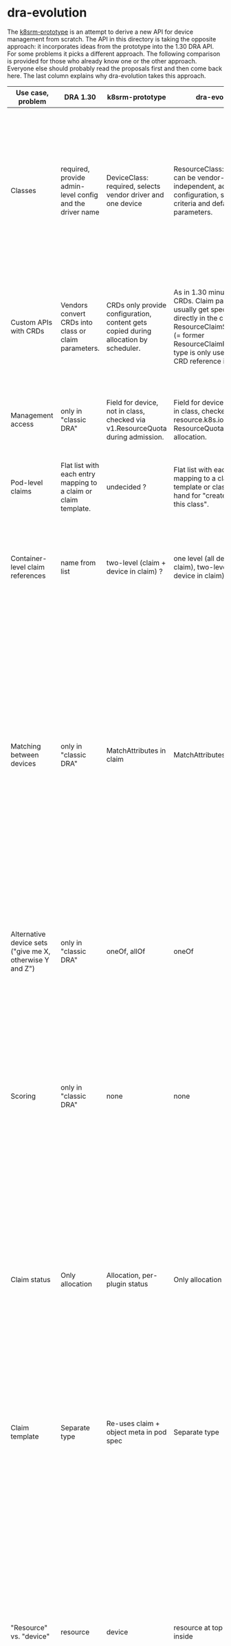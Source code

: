 # dra-evolution

The [k8srm-prototype](../k8srm-prototype/README.md) is an attempt to derive a
new API for device management from scratch. The API in this directory is taking
the opposite approach: it incorporates ideas from the prototype into the 1.30
DRA API. For some problems it picks a different approach. The following
comparison is provided for those who already know one or the other
approach. Everyone else should probably read the proposals first and then come
back here. The last column explains why dra-evolution takes this approach.

| Use case, problem | DRA 1.30 | k8srm-prototype | dra-evolution | rationale |
| --- | --- | --- | --- | --- |
Classes | required, provide admin-level config and the driver name | DeviceClass: required, selects vendor driver and one device | ResourceClass: optional, can be vendor-independent, adds configuration, selection criteria and default parameters. | This avoids a two-level selection mechanism for devices (first the class, then the instance). Making a class potentially as descriptive as a claim enables additional use cases, like a pre-defined set of different devices from different vendors.
Custom APIs with CRDs | Vendors convert CRDs into class or claim parameters. | CRDs only provide configuration, content gets copied during allocation by scheduler. | As in 1.30 minus class CRDs. Claim parameters usually get specified directly in the claim. The ResourceClaimSpecification (= former ResourceClaimParameters) type is only used when a CRD reference is involved. | It is unclear whether any approach that depends on core Kubernetes reading vendor CRDs will pass reviews. Once this is clarified, this aspect can be revisited.
Management access | only in "classic DRA" | Field for device, not in class, checked via v1.ResourceQuota during admission. | Field for device, can be set in class, checked via resource.k8s.io ResourceQuota during allocation. | Checking at admission time is too limited. Eventually we will need a quota system that is based on device attributes.
Pod-level claims | Flat list with each entry mapping to a claim or claim template. | undecided ? | Flat list with each entry mapping to a claim, claim template or class as short-hand for "create claim for this class". | Adding the short-hand simplifies usage in simple cases.
Container-level claim references | name from list | two-level (claim + device in claim) ? | one level (all devices in a claim), two-level (specific device in claim) | The two-level case is needed when using a single claim to do matching between different devices and then wanting a container to use only one of the devices.
Matching between devices | only in "classic DRA" | MatchAttributes in claim | MatchAttributes in claim | This solves a sub-set of the matching problem. A more general solution would be a CEL expression, but that needs more thought and would be harder to use, so providing a "simple" solution seems worthwhile. Matching across claims is not supported by either proposal. This can only be done by putting fields whose semantic might still need to evolve into a v1 API. After GA?
Alternative device sets ("give me X, otherwise Y and Z") | only in "classic DRA" | oneOf, allOf | oneOf | "oneOf" seems to be a common requirement that might warrant special treatment to provide a simple API. "allOf" can be handled by replicating requests at the claim level.
Scoring | only in "classic DRA" | none | none | Like matching, this needs to be defined for a claim, with all devices of a potential solution as input. This is a tough problem that already occurs for a single device (pick "smallest" GPU or "biggest"?) and can easily lead to combinatorial explosion.
Claim status | Only allocation | Allocation, per-plugin status | Only allocation | Kubelet writing data provided by plugins leads to the [version skew problem](https://github.com/kubernetes/kubernetes/issues/123699). This becomes even worse when that data is likely to change when new status fields get added. This needs more thought before we put anything into the API that depends on sorting out this implementation challenge.
Claim template | Separate type | Re-uses claim + object meta in pod spec | Separate type | Defining claims that will never be used as claims "feels" weird. They also show up in `kubectl get resourceclaims -A` as "unallocated", which could be confusing.
"Resource" vs. "device" | resource | device | resource at top level, device inside | Only some of the semantic defined in the prototype is specific to devices. Other parts (like creating claims from templates, deallocation) are generic. If we ever need to add support for some other kind of resource, we would have to duplicate the entire outer API and copy-and-paste the generic code (Go generics don't support accessing "common" fields unless we define interfaces for everything, also typed client-go, etc.).
Resource model | one, potentially others | only one | one, potentially others, but with simpler YAML structure | The API should be as simple and natural as possible, but we need to keep the ability to add future extensions.
Driver handling allocation | in "classic DRA" | none | in "classic DRA" | We are not going to handle all the advanced scheduling use cases that people have solved with custom DRA control plane controllers, not now and perhaps never. It's too early to drop "classic DRA".
Vendor configuration for multiple devices | vendor parameters in claim and class | none ? | vendor parameters in claim and class | Storing configuration that isn't specific to one device under one device feels like a workaround. In a "oneOf", that same configuration would have to be repeated for each device.
Partioning | only in "classic DRA" | SharedResources | not added yet, still uses "named resources" | For the sake of simplicity, the current proposal doesn't attempt to modify how instances are described.

## Overall Model

As a refresher (see the KEPs for the details), the scope of the overall DRA /
Device Management effort is to select, configure, and allocate devices, and then
attach them to pods and containers. "Devices" here typically means on-node
devices but there are use cases for networked devices as well as devices that
can be attached/detached at runtime.

The high-level model here is:
- Drivers, typically running on the node, publish information about the devices
  they manage to the control plane.
- A user can make "claims" in their `PodSpec`, requesting one or more devices
  based on their needs.
- The scheduler looks at available capacity and selects the possible options
  that can meet the user's needs, scores them, and allocates them.
- The allocation information, along with the appropriate configuration
  information, is sent to kubelet along with the other pod information, and
  kubelet passes it on to the appropriate on-node drivers.
- The drivers perform the necessary (usually privileged) on-node actions, and
  write the status back to the control plane via kubelet.

The scope *of this prototype* is to quickly iterate on possible APIs to meet the
needs of workload authors, device vendors, Kubernetes vendors, platform
administrators, and higher level components such as autoscalers and ecosystem
projects.

## Open Questions

The next few sections of this document describe a proposed model. Note that this
is really a brainstorming exercise and under active development. See the [open
questions](open-questions.md) document for some of the still under discussion
items.

We are also looking at how we might extend the existing 1.30 DRA model with some
of these ideas, rather than changing it out for these specific types.

## Pod Spec

This prototype changes the `PodSpec` a little from how it is in DRA in 1.30.

In 1.30, the `PodSpec` has a list of named sources. The sources are structs that
could contain either a claim name or a template name. The names are used to
associate individual claims with containers. The example below allocates a
single "foozer" device to the container in the pod.

```yaml
apiVersion: resource.k8s.io/v1alpha1
kind: ResourceClaimTemplate
metadata:
  name: foozer
  namespace: default
spec:
  spec:
    resourceClassName: example.com-foozer
---
apiVersion: v1
kind: Pod
metadata:
  name: foozer
  namespace: default
spec:
  containers:
  - image: registry.k8s.io/pause:3.6
    name: my-container
    resources:
      requests:
        cpu: 10m
        memory: 10Mi
      claims:
      - name: gpu
  resourceClaims:
  - name: gpu
    source:
      resourceClaimTemplate: foozer
```

In the prototype model, we are adding `matchAttributes` constraints to control
consistency within a selection of devices. In particular, we want to be able to
specify a `matchAttributes` constraint across two separate named sources, so
that we can ensure for example, a GPU chosen for one container is the same model
as one chosen for another container. This would imply we need `matchAttributes`
that apply across the list present in `PodSpec`. However, we don't want to put
things like `matchAttributes` into `PodSpec`, since it is already `v1`.
Therefore matching is limited to devices within a claim. This limitation may be
removed once matching is stable enough to be included in the `PodSpec`.

To support selecting a specific device from a claim for a container, a
`resources.devices` list gets added:

```yaml
apiVersion: v1
kind: Pod
metadata:
  name: foozer
  namespace: default
spec:
  containers:
  - image: registry.k8s.io/pause:3.6
    name: my-container
    resources:
      requests:
        cpu: 10m
        memory: 10Mi
      devices:
      - claimName: gpu
        deviceName: gpu-one
  - image: registry.k8s.io/pause:3.6
    name: my-container
    resources:
      requests:
        cpu: 10m
        memory: 10Mi
      devices:
      - claimName: gpu
        deviceName: gpu-two
  resourceClaims:
  - name: gpu
    source:
      resourceClaimTemplate: two-foozers
```

Resource classes are capable of describing everything that a user might put
into a claim. Therefore a simple claim or claim template might contain nothing
but a resource class name. For this simple case, a new `claimWithClassName` gets
added which creates such a claim. Here object meta is supported:

```yaml
  resourceClaims:
  - name: gpu
    source:
      forClass:
        className: two-foozers-class
        metdadata:
          labels:
            foo: bar
```

How devices are named inside this class needs to be part of the class
documentation if users are meant to have the ability to select specific devices
for their containers.

These `PodSpec` Go types can be seen in [podspec.go](testdata/podspec.go). This
is not the complete `PodSpec` but just the relevant parts of the 1.30 and
proposed versions.

## Types

Types are divided into "claim" types, which form the UX, "capacity" types which
are populated by drivers, and "allocation types" which are used to capture the
results of scheduling. Allocation types are really just the status types of the
claim types.

Claim and allocation types are found in [claim_types.go](pkg/api/claim_types.go);
individual types and fields are described in detail there in the comments.

Vendors and administrators create `ResourceClass` resources to pre-configure
various options for claims. Depending on what gets set in a class, users can:
- Ask for exactly the set of devices pre-defined in a class.
- Add additional configuration to their claim. This configuration is
  passed down to the driver as coming from an admin, so it may control
  options that normal users must not set themselves.
- Restrict the choice of devices via additional constraints.

Classes are not necessarily associated with a single vendor. Whether they are
depends on how the constraints in them are defined.

Example classes are in [classes.yaml](testdata/classes.yaml).

Example pod definitions can be found in the `pod-*.yaml` and `two-pods-*.yaml`
files in [testdata](testdata).

Drivers publish capacity via `ResourcePool` objects. Examples may be found in
the `pools-*.yaml` files in [testdata](testdata).

## Building

Soon we will add back in scheduling algorithms so people can see how these would
work. But right now, the actual code that runs is just for generating sample
capacity data.

Just run `make`, it will build everything.

```console
dra-evolution$ make
gofmt -s -w .
go test ./...
?   	github.com/kubernetes-sigs/wg-device-management/dra-evolution/cmd/mock-apiserver	[no test files]
?   	github.com/kubernetes-sigs/wg-device-management/dra-evolution/cmd/schedule	[no test files]
?   	github.com/kubernetes-sigs/wg-device-management/dra-evolution/pkg/api	[no test files]
?   	github.com/kubernetes-sigs/wg-device-management/dra-evolution/pkg/gen	[no test files]
ok  	github.com/kubernetes-sigs/wg-device-management/dra-evolution/pkg/schedule	(cached)
cd cmd/schedule && go build
cd cmd/mock-apiserver && go build
```

## Mock APIServer

This repo includes a crude mock API server that can be loaded with the examples
and used to try out scheduling (WIP). It will spit out some errors but you can
ignore them.

```console
dra-evolution$ ./cmd/mock-apiserver/mock-apiserver
W0422 13:20:21.238440 2062725 memorystorage.go:93] type info not known for apiextensions.k8s.io/v1, Kind=CustomResourceDefinition
W0422 13:20:21.238598 2062725 memorystorage.go:93] type info not known for apiregistration.k8s.io/v1, Kind=APIService
W0422 13:20:21.238639 2062725 memorystorage.go:267] type info not known for foozer.example.com/v1alpha1, Kind=FoozerConfig
W0422 13:20:21.238666 2062725 memorystorage.go:267] type info not known for devmgmtproto.k8s.io/v1alpha1, Kind=DeviceDriver
W0422 13:20:21.238685 2062725 memorystorage.go:267] type info not known for devmgmtproto.k8s.io/v1alpha1, Kind=DeviceClass
W0422 13:20:21.238700 2062725 memorystorage.go:267] type info not known for devmgmtproto.k8s.io/v1alpha1, Kind=DeviceClaim
W0422 13:20:21.238712 2062725 memorystorage.go:267] type info not known for devmgmtproto.k8s.io/v1alpha1, Kind=DevicePrivilegedClaim
W0422 13:20:21.238723 2062725 memorystorage.go:267] type info not known for devmgmtproto.k8s.io/v1alpha1, Kind=DevicePool
2024/04/22 13:20:21 addr =  [::]:55441
```

The included `kubeconfig` will access that server. For example:

```console
dra-evolution$ kubectl --kubeconfig kubeconfig apply -f testdata/drivers.yaml
devicedriver.devmgmtproto.k8s.io/example.com-foozer created
devicedriver.devmgmtproto.k8s.io/example.com-barzer created
devicedriver.devmgmtproto.k8s.io/sriov-nic created
devicedriver.devmgmtproto.k8s.io/vlan created
dra-evolution$ kubectl --kubeconfig kubeconfig get devicedrivers
NAME                 AGE
example.com-foozer   2y112d
example.com-barzer   2y112d
sriov-nic            2y112d
vlan                 2y112d
dra-evolution$
```

## `schedule` CLI

This is CLI that represents what the scheduler and/or other controllers will do
in a real system. That is, it will take a pod and a list of nodes and schedule
the pod to the node, taking into account the device claims and writing the
results to the various status fields. This doesn't work right now, it needs to
be updated for the most recent changes.

